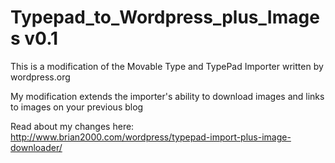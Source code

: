 Typepad_to_Wordpress_plus_Images v0.1
=====================================

This is a modification of the Movable Type and TypePad Importer written by wordpress.org 

My modification extends the importer's ability to download images and links to images on your previous blog

Read about my changes here: http://www.brian2000.com/wordpress/typepad-import-plus-image-downloader/


